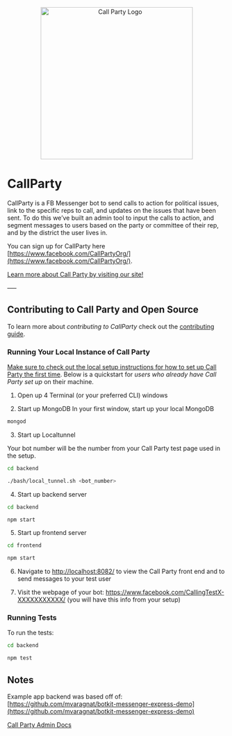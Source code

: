 <div style="text-align: center;"><img width="350" height=""200 src="http://callparty.org/assets/images/cp_wordmark.png" alt="Call Party Logo" /></div>

# CallParty

CallParty is a FB Messenger bot to send calls to action for political issues, link to the specific reps to call, and updates on the issues that have been sent. To do this we’ve built an admin tool to input the calls to action, and segment messages to users based on the party or committee of their rep, and by the district the user lives in.

You can sign up for CallParty here [https://www.facebook.com/CallPartyOrg/](https://www.facebook.com/CallPartyOrg/).

[Learn more about Call Party by visiting our site!](http://callparty.org/)

–––
## Contributing to Call Party and Open Source

To learn more about *contributing to CallParty* check out the [contributing guide](https://github.com/mhfowler/CallParty/blob/contributing.md/CONTRIBUTING.md).

### Running Your Local Instance of Call Party

[Make sure to check out the local setup instructions for how to set up Call Party the first time](./docs/localsetupinstructions.md). Below is a quickstart for *users who already have Call Party set up* on their machine.

1. Open up 4 Terminal (or your preferred CLI) windows

2. Start up MongoDB
In your first window, start up your local MongoDB
```bash
mongod
```

3. Start up Localtunnel

Your bot number will be the number from your Call Party test page used in the setup.
```bash
cd backend

./bash/local_tunnel.sh <bot_number>
```

4. Start up backend server
```bash
cd backend

npm start
```
5. Start up frontend server
```bash
cd frontend

npm start
```

6. Navigate to [http://localhost:8082/](http://localhost:8082/) to view the Call Party front end and to send messages to your test user


7. Visit the webpage of your bot:
https://www.facebook.com/CallingTestX-XXXXXXXXXXX/ (you will have this info from your setup)

### Running Tests

To run the tests:
```bash
cd backend 

npm test
```

## Notes

Example app backend was based off of: [https://github.com/mvaragnat/botkit-messenger-express-demo](https://github.com/mvaragnat/botkit-messenger-express-demo)

[Call Party Admin Docs](./docs/cp-admin-notes.md)

